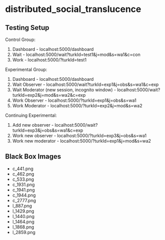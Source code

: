 # distributed_social_translucence

Testing Setup
-------------

Control Group:
1. Dashboard - localhost:5000/dashboard
2. Wait - localhost:5000/wait?turkId=test1&j=mod&s=wa1&c=con
3. Work - localhost:5000/?turkId=test1

Experimental Group:
1. Dashboard - localhost:5000/dashboard
2. Wait Observer - localhost:5000/wait?turkId=exp1&j=obs&s=wa1&c=exp
3. Wait Moderator (new session, incognito window) - localhost:5000/wait?turkId=exp2&j=mod&s=wa2&c=exp
4. Work Observer - localhost:5000/?turkId=exp1&j=obs&s=wa1
5. Work Moderator - localhost:5000/?turkId=exp2&j=mod&s=wa2

Continuing Experimental:
1. Add new observer - localhost:5000/wait?turkId=exp3&j=obs&s=wa1&c=exp
2. Work new observer - localhost:5000/?turkId=exp3&j=obs&s=wa1
3. Work new moderator - localhost:5000/?turkId=exp1&j=mod&s=wa2

Black Box Images
----------------
- c_441.png
- c_462.png
- c_533.png
- c_1931.png
- c_1941.png
- c_1944.png
- c_2777.png
- l_887.png
- l_1429.png
- l_1440.png
- l_1464.png
- l_1868.png
- l_2859.png
